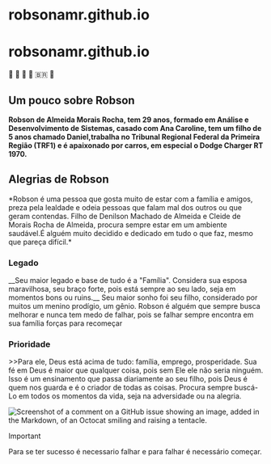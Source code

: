 # robsonamr.github.io
# robsonamr.github.io 
🍋 📧 🥇 🎱 🇧🇷 🏈

## Um pouco sobre Robson 
**Robson de Almeida Morais Rocha, tem 29 anos, formado em Análise e Desenvolvimento de Sistemas,
casado com Ana Caroline, tem um filho de 5 anos chamado Daniel,trabalha no Tribunal Regional Federal da Primeira Região (TRF1) e é apaixonado por carros, em especial o Dodge Charger RT 1970.**    
 
 <h2>Alegrias de Robson</h2> 
*Robson é uma pessoa que gosta muito de estar com a família e amigos, preza pela lealdade e 
  odeia pessoas que falam mal dos outros ou que geram contendas. Filho de Denilson Machado de Almeida e Cleide de Morais Rocha de Almeida,
  procura sempre estar em um ambiente saudável.É alguém muito decidido e dedicado em tudo o que faz, mesmo que pareça difícil.*
  
  <h3>Legado</h3>
   __Seu maior legado e base de tudo é a "Família". Considera sua esposa maravilhosa,
      seu braço forte, pois está sempre ao seu lado, seja em momentos bons ou ruins.__
      Seu maior sonho foi seu filho, considerado por muitos um menino prodígio, um gênio.
      Robson é alguém que sempre busca melhorar e nunca tem medo de falhar, pois se falhar sempre encontra em sua família forças para recomeçar
  
  <h3>Prioridade</h3>
   >>Para ele, Deus está acima de tudo: família, emprego, prosperidade. Sua fé em Deus é maior que qualquer coisa, 
      pois sem Ele ele não seria ninguém. Isso é um ensinamento que passa diariamente ao seu filho,
      pois Deus é quem nos guarda e é o criador de todas as coisas. Procura sempre buscá-Lo em todos os momentos da vida, seja na adversidade ou na alegria.

![Screenshot of a comment on a GitHub issue showing an image, added in the Markdown, of an Octocat smiling and raising a tentacle.](https://myoctocat.com/assets/images/base-octocat.svg)

> [!IMPORTANT]
> Para se ter sucesso é necessario falhar e para falhar é necessário começar.

